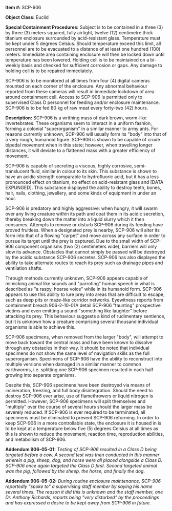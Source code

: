 **Item #:** SCP-906

**Object Class:** Euclid

**Special Containment Procedures:** Subject is to be contained in a three (3) by three (3) meters squared, fully airtight, twelve (12) centimetre thick titanium enclosure surrounded by acid-resistant glass. Temperature must be kept under 5 degrees Celsius. Should temperature exceed this limit, all personnel are to be evacuated to a distance of at least one hundred (100) meters. Immediate area containing enclosure will then be locked down until temperature has been lowered. Holding cell is to be maintained on a bi-weekly basis and checked for sufficient corrosion or gaps. Any damage to holding cell is to be repaired immediately.

SCP-906 is to be monitored at all times from four (4) digital cameras mounted on each corner of the enclosure. Any abnormal behaviour reported from these cameras will result in immediate lockdown of area around containment cell. Access to SCP-906 is permitted only to supervised Class D personnel for feeding and/or enclosure maintenance. SCP-906 is to be fed 80 kg of raw meat every forty-two (42) hours.

**Description:** SCP-906 is a writhing mass of dark brown, worm-like invertebrates. These organisms seem to interact in a uniform fashion, forming a colonial "superorganism" in a similar manner to army ants. For reasons currently unknown, SCP-906 will usually form its "body" into that of a very rough, humanoid figure. SCP-906 is shown to be capable of crude bipedal movement when in this state; however, when travelling longer distances, it will deviate to a flattened mass with a greater efficiency of movement.

SCP-906 is capable of secreting a viscous, highly corrosive, semi-translucent fluid, similar in colour to its skin. This substance is shown to have an acidic strength comparable to hydrofluoric acid, but it has a less pronounced effect on titanium, no effect on acid-resistant glass and \[DATA EXPUNGED\]. This substance displayed the ability to destroy teeth, bones, hair, nails, clothing, jewellery, and some kinds of equipment in under an hour.

SCP-906 is predatory and highly aggressive: when hungry, it will swarm over any living creature within its path and coat them in its acidic secretion, thereby breaking down the matter into a liquid slurry which it then consumes. Attempts to remove or disturb SCP-906 during its feeding have proved fruitless. When a designated prey is nearby, SCP-906 will alter its form into that of a flowing "carpet" and move across any surface in order to pursue its target until the prey is captured. Due to the small width of SCP-906 component organisms (two (2) centimeters wide), barriers will only slow its advance. Obstacles that cannot simply be passed will be destroyed by the acidic substance SCP-906 secretes. SCP-906 has also displayed the ability to take alternate routes to reach its prey such as drainage pipes and ventilation shafts.

Through methods currently unknown, SCP-906 appears capable of mimicking animal like sounds and "parroting" human speech in what is described as "a raspy, hoarse voice" while in its humanoid form. SCP-906 appears to use this ability to lure prey into areas that are difficult to escape, such as deep pits or maze-like corridor networks. Eyewitness reports from containment breach 906-2-10-01A detail SCP-906 "taunting" prospective victims and even emitting a sound "something like laughter" before attacking its prey. This behaviour suggests a kind of rudimentary sentience, but it is unknown how a creature comprising several thousand individual organisms is able to achieve this.

SCP-906 specimens, when removed from the larger "body", will attempt to move back toward the central mass and have been known to dissolve through any obstacles in their way. It should be noted that individual specimens do not show the same level of navigation skills as the full superorganism. Specimens of SCP-906 have the ability to reconstruct into multiple versions when damaged in a similar manner to common earthworms, i.e. splitting one SCP-906 specimen resulted in each half growing into separate organisms.

Despite this, SCP-906 specimens have been destroyed via means of incineration, freezing, and full body disintegration. Should the need to destroy SCP-906 ever arise, use of flamethrowers or liquid nitrogen is permitted. However, SCP-906 specimens will split themselves and "multiply" over the course of several hours should the larger mass be severely reduced. If SCP-906 is ever required to be terminated, all specimens must be eliminated to prevent SCP-906 reforming. In order to keep SCP-906 in a more controllable state, the enclosure it is housed in is to be kept at a temperature below five (5) degrees Celsius at all times as this is shown to reduce the movement, reaction time, reproduction abilities, and metabolism of SCP-906.

**Addendum 906-05-01:** _Testing of SCP-906 resulted in a Class D being targeted before a cow. A second test was then conducted in this manner wherein a pig, sheep, dog, and horse were all placed alongside a Class D. SCP-906 once again targeted the Class D first. Second targeted animal was the pig, followed by the sheep, the horse, and finally the dog._

**Addendum 906-05-02:** _During routine enclosure maintenance, SCP-906 reportedly "spoke to" a supervising staff member by saying his name several times. The reason it did this is unknown and the staff member, one Dr. Anthony Richards, reports being "very disturbed" by the proceedings and has expressed a desire to be kept away from SCP-906 in future._